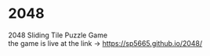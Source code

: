 # 2048
2048 Sliding Tile Puzzle Game<br>
the game is live at the link -> https://sp5665.github.io/2048/
